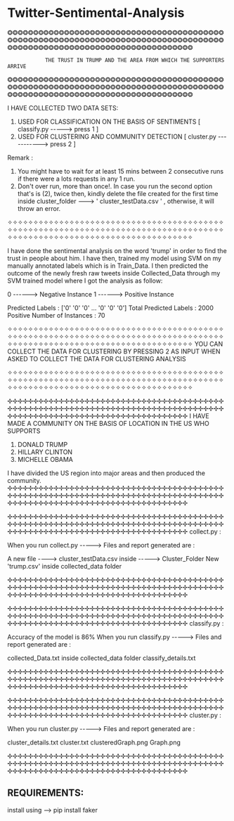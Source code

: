 # Twitter-Sentimental-Analysis
❂❂❂❂❂❂❂❂❂❂❂❂❂❂❂❂❂❂❂❂❂❂❂❂❂❂❂❂❂❂❂❂❂❂❂❂❂❂❂❂❂❂❂❂❂❂❂❂❂❂❂❂❂❂❂❂❂❂❂❂❂❂❂❂❂❂❂❂❂❂❂❂❂❂❂❂❂❂❂❂❂❂❂❂❂❂❂❂❂❂❂❂❂❂❂❂❂❂❂❂❂❂❂❂❂❂❂❂❂❂❂❂❂❂❂❂❂❂❂❂

				THE TRUST IN TRUMP AND THE AREA FROM WHICH THE SUPPORTERS ARRIVE

❂❂❂❂❂❂❂❂❂❂❂❂❂❂❂❂❂❂❂❂❂❂❂❂❂❂❂❂❂❂❂❂❂❂❂❂❂❂❂❂❂❂❂❂❂❂❂❂❂❂❂❂❂❂❂❂❂❂❂❂❂❂❂❂❂❂❂❂❂❂❂❂❂❂❂❂❂❂❂❂❂❂❂❂❂❂❂❂❂❂❂❂❂❂❂❂❂❂❂❂❂❂❂❂❂❂❂❂❂❂❂❂❂❂❂❂❂❂❂❂

I HAVE COLLECTED TWO DATA SETS:
1. USED FOR CLASSIFICATION ON THE BASIS OF SENTIMENTS [ classify.py -----> press 1 ] 
2. USED FOR CLUSTERING AND COMMUNITY DETECTION	[ cluster.py -----------> press 2 ]

Remark :
1. You might have to wait for at least 15 mins between 2 consecutive runs if there were a lots requests in any 1 run. 
2. Don't over run, more than once!. In case you run the second option that's is (2), twice then, kindly delete the file created for the first time inside 
cluster_folder ---> ' cluster_testData.csv ' , otherwise, it will throw an error. 

✧✧✧✧✧✧✧✧✧✧✧✧✧✧✧✧✧✧✧✧✧✧✧✧✧✧✧✧✧✧✧✧✧✧✧✧✧✧✧✧✧✧✧✧✧✧✧✧✧✧✧✧✧✧✧✧✧✧✧✧✧✧✧✧✧✧✧✧✧✧✧✧✧✧✧✧✧✧✧✧✧✧✧✧✧✧✧✧✧✧✧✧✧✧✧✧✧✧✧✧✧✧✧✧✧✧✧✧✧✧✧✧✧✧✧✧✧✧✧✧

I have done the sentimental analysis on the word 'trump' in order to find the trust in people about him. 
I have then, trained my model using SVM on my manually annotated labels which is in Train_Data.
I then predicted the outcome of the newly fresh raw tweets inside Collected_Data through my SVM trained model where I got the analysis as follow:

0 ------> Negative Instance
1 ------> Positive Instance

Predicted Labels : ['0' '0' '0' ... '0' '0' '0']
Total Predicted Labels : 2000
Positive Number of Instances : 70

✧✧✧✧✧✧✧✧✧✧✧✧✧✧✧✧✧✧✧✧✧✧✧✧✧✧✧✧✧✧✧✧✧✧✧✧✧✧✧✧✧✧✧✧✧✧✧✧✧✧✧✧✧✧✧✧✧✧✧✧✧✧✧✧✧✧✧✧✧✧✧✧✧✧✧✧✧✧✧✧✧✧✧✧✧✧✧✧✧✧✧✧✧✧✧✧✧✧✧✧✧✧✧✧✧✧✧✧✧✧✧✧✧✧✧✧✧✧✧✧
YOU CAN COLLECT THE DATA FOR CLUSTERING BY PRESSING 2 AS INPUT WHEN ASKED TO COLLECT THE DATA FOR CLUSTERING ANALYSIS

✧✧✧✧✧✧✧✧✧✧✧✧✧✧✧✧✧✧✧✧✧✧✧✧✧✧✧✧✧✧✧✧✧✧✧✧✧✧✧✧✧✧✧✧✧✧✧✧✧✧✧✧✧✧✧✧✧✧✧✧✧✧✧✧✧✧✧✧✧✧✧✧✧✧✧✧✧✧✧✧✧✧✧✧✧✧✧✧✧✧✧✧✧✧✧✧✧✧✧✧✧✧✧✧✧✧✧✧✧✧✧✧✧✧✧✧✧✧✧✧

✢✢✢✢✢✢✢✢✢✢✢✢✢✢✢✢✢✢✢✢✢✢✢✢✢✢✢✢✢✢✢✢✢✢✢✢✢✢✢✢✢✢✢✢✢✢✢✢✢✢✢✢✢✢✢✢✢✢✢✢✢✢✢✢✢✢✢✢✢✢✢✢✢✢✢✢✢✢✢✢✢✢✢✢✢✢✢✢✢✢✢✢✢✢✢✢✢✢✢✢✢✢✢✢✢✢✢✢✢✢✢✢✢✢✢✢✢✢✢
I HAVE MADE A COMMUNITY ON THE BASIS OF LOCATION IN THE US WHO SUPPORTS 

1. DONALD TRUMP
2. HILLARY CLINTON
3. MICHELLE OBAMA

I have divided the US region into  major areas and then produced the community.
✢✢✢✢✢✢✢✢✢✢✢✢✢✢✢✢✢✢✢✢✢✢✢✢✢✢✢✢✢✢✢✢✢✢✢✢✢✢✢✢✢✢✢✢✢✢✢✢✢✢✢✢✢✢✢✢✢✢✢✢✢✢✢✢✢✢✢✢✢✢✢✢✢✢✢✢✢✢✢✢✢✢✢✢✢✢✢✢✢✢✢✢✢✢✢✢✢✢✢✢✢✢✢✢✢✢✢✢✢✢✢✢✢✢✢✢✢✢✢

✢✢✢✢✢✢✢✢✢✢✢✢✢✢✢✢✢✢✢✢✢✢✢✢✢✢✢✢✢✢✢✢✢✢✢✢✢✢✢✢✢✢✢✢✢✢✢✢✢✢✢✢✢✢✢✢✢✢✢✢✢✢✢✢✢✢✢✢✢✢✢✢✢✢✢✢✢✢✢✢✢✢✢✢✢✢✢✢✢✢✢✢✢✢✢✢✢✢✢✢✢✢✢✢✢✢✢✢✢✢✢✢✢✢✢✢✢✢✢
collect.py :

When you run collect.py -----> Files and report generated are :

A new file ----> cluster_testData.csv inside -----> Cluster_Folder
New 'trump.csv' inside collected_data folder

✢✢✢✢✢✢✢✢✢✢✢✢✢✢✢✢✢✢✢✢✢✢✢✢✢✢✢✢✢✢✢✢✢✢✢✢✢✢✢✢✢✢✢✢✢✢✢✢✢✢✢✢✢✢✢✢✢✢✢✢✢✢✢✢✢✢✢✢✢✢✢✢✢✢✢✢✢✢✢✢✢✢✢✢✢✢✢✢✢✢✢✢✢✢✢✢✢✢✢✢✢✢✢✢✢✢✢✢✢✢✢✢✢✢✢✢✢✢✢

✢✢✢✢✢✢✢✢✢✢✢✢✢✢✢✢✢✢✢✢✢✢✢✢✢✢✢✢✢✢✢✢✢✢✢✢✢✢✢✢✢✢✢✢✢✢✢✢✢✢✢✢✢✢✢✢✢✢✢✢✢✢✢✢✢✢✢✢✢✢✢✢✢✢✢✢✢✢✢✢✢✢✢✢✢✢✢✢✢✢✢✢✢✢✢✢✢✢✢✢✢✢✢✢✢✢✢✢✢✢✢✢✢✢✢✢✢✢✢
classify.py :

Accuracy of the model is 86% 
When you run classify.py -----> Files and report generated are :

collected_Data.txt inside collected_data folder
classify_details.txt


✢✢✢✢✢✢✢✢✢✢✢✢✢✢✢✢✢✢✢✢✢✢✢✢✢✢✢✢✢✢✢✢✢✢✢✢✢✢✢✢✢✢✢✢✢✢✢✢✢✢✢✢✢✢✢✢✢✢✢✢✢✢✢✢✢✢✢✢✢✢✢✢✢✢✢✢✢✢✢✢✢✢✢✢✢✢✢✢✢✢✢✢✢✢✢✢✢✢✢✢✢✢✢✢✢✢✢✢✢✢✢✢✢✢✢✢✢✢✢

✢✢✢✢✢✢✢✢✢✢✢✢✢✢✢✢✢✢✢✢✢✢✢✢✢✢✢✢✢✢✢✢✢✢✢✢✢✢✢✢✢✢✢✢✢✢✢✢✢✢✢✢✢✢✢✢✢✢✢✢✢✢✢✢✢✢✢✢✢✢✢✢✢✢✢✢✢✢✢✢✢✢✢✢✢✢✢✢✢✢✢✢✢✢✢✢✢✢✢✢✢✢✢✢✢✢✢✢✢✢✢✢✢✢✢✢✢✢✢
cluster.py :


When you run cluster.py -----> Files and report generated are :

cluster_details.txt
cluster.txt
clusteredGraph.png
Graph.png


✢✢✢✢✢✢✢✢✢✢✢✢✢✢✢✢✢✢✢✢✢✢✢✢✢✢✢✢✢✢✢✢✢✢✢✢✢✢✢✢✢✢✢✢✢✢✢✢✢✢✢✢✢✢✢✢✢✢✢✢✢✢✢✢✢✢✢✢✢✢✢✢✢✢✢✢✢✢✢✢✢✢✢✢✢✢✢✢✢✢✢✢✢✢✢✢✢✢✢✢✢✢✢✢✢✢✢✢✢✢✢✢✢✢✢✢✢✢✢

REQUIREMENTS:
-------------
install using --> pip install faker

